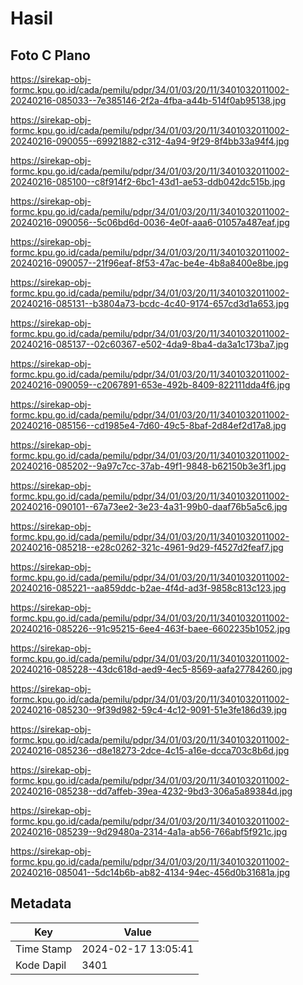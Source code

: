# Hasil

## Foto C Plano

https://sirekap-obj-formc.kpu.go.id/cada/pemilu/pdpr/34/01/03/20/11/3401032011002-20240216-085033--7e385146-2f2a-4fba-a44b-514f0ab95138.jpg

https://sirekap-obj-formc.kpu.go.id/cada/pemilu/pdpr/34/01/03/20/11/3401032011002-20240216-090055--69921882-c312-4a94-9f29-8f4bb33a94f4.jpg

https://sirekap-obj-formc.kpu.go.id/cada/pemilu/pdpr/34/01/03/20/11/3401032011002-20240216-085100--c8f914f2-6bc1-43d1-ae53-ddb042dc515b.jpg

https://sirekap-obj-formc.kpu.go.id/cada/pemilu/pdpr/34/01/03/20/11/3401032011002-20240216-090056--5c06bd6d-0036-4e0f-aaa6-01057a487eaf.jpg

https://sirekap-obj-formc.kpu.go.id/cada/pemilu/pdpr/34/01/03/20/11/3401032011002-20240216-090057--21f96eaf-8f53-47ac-be4e-4b8a8400e8be.jpg

https://sirekap-obj-formc.kpu.go.id/cada/pemilu/pdpr/34/01/03/20/11/3401032011002-20240216-085131--b3804a73-bcdc-4c40-9174-657cd3d1a653.jpg

https://sirekap-obj-formc.kpu.go.id/cada/pemilu/pdpr/34/01/03/20/11/3401032011002-20240216-085137--02c60367-e502-4da9-8ba4-da3a1c173ba7.jpg

https://sirekap-obj-formc.kpu.go.id/cada/pemilu/pdpr/34/01/03/20/11/3401032011002-20240216-090059--c2067891-653e-492b-8409-822111dda4f6.jpg

https://sirekap-obj-formc.kpu.go.id/cada/pemilu/pdpr/34/01/03/20/11/3401032011002-20240216-085156--cd1985e4-7d60-49c5-8baf-2d84ef2d17a8.jpg

https://sirekap-obj-formc.kpu.go.id/cada/pemilu/pdpr/34/01/03/20/11/3401032011002-20240216-085202--9a97c7cc-37ab-49f1-9848-b62150b3e3f1.jpg

https://sirekap-obj-formc.kpu.go.id/cada/pemilu/pdpr/34/01/03/20/11/3401032011002-20240216-090101--67a73ee2-3e23-4a31-99b0-daaf76b5a5c6.jpg

https://sirekap-obj-formc.kpu.go.id/cada/pemilu/pdpr/34/01/03/20/11/3401032011002-20240216-085218--e28c0262-321c-4961-9d29-f4527d2feaf7.jpg

https://sirekap-obj-formc.kpu.go.id/cada/pemilu/pdpr/34/01/03/20/11/3401032011002-20240216-085221--aa859ddc-b2ae-4f4d-ad3f-9858c813c123.jpg

https://sirekap-obj-formc.kpu.go.id/cada/pemilu/pdpr/34/01/03/20/11/3401032011002-20240216-085226--91c95215-6ee4-463f-baee-6602235b1052.jpg

https://sirekap-obj-formc.kpu.go.id/cada/pemilu/pdpr/34/01/03/20/11/3401032011002-20240216-085228--43dc618d-aed9-4ec5-8569-aafa27784260.jpg

https://sirekap-obj-formc.kpu.go.id/cada/pemilu/pdpr/34/01/03/20/11/3401032011002-20240216-085230--9f39d982-59c4-4c12-9091-51e3fe186d39.jpg

https://sirekap-obj-formc.kpu.go.id/cada/pemilu/pdpr/34/01/03/20/11/3401032011002-20240216-085236--d8e18273-2dce-4c15-a16e-dcca703c8b6d.jpg

https://sirekap-obj-formc.kpu.go.id/cada/pemilu/pdpr/34/01/03/20/11/3401032011002-20240216-085238--dd7affeb-39ea-4232-9bd3-306a5a89384d.jpg

https://sirekap-obj-formc.kpu.go.id/cada/pemilu/pdpr/34/01/03/20/11/3401032011002-20240216-085239--9d29480a-2314-4a1a-ab56-766abf5f921c.jpg

https://sirekap-obj-formc.kpu.go.id/cada/pemilu/pdpr/34/01/03/20/11/3401032011002-20240216-085041--5dc14b6b-ab82-4134-94ec-456d0b31681a.jpg


## Metadata

| Key        | Value               |
| ---------- | ------------------- |
| Time Stamp | 2024-02-17 13:05:41 |
| Kode Dapil | 3401                |



